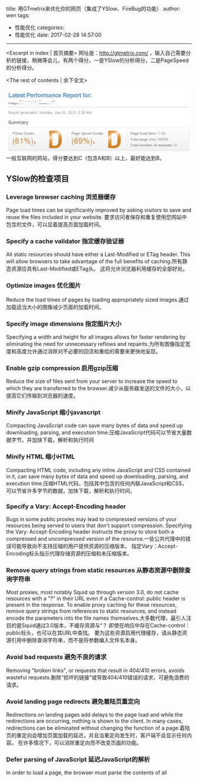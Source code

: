 title: 用GTmetrix来优化你的网页（集成了YSlow、FireBug的功能）
author: wen
tags:
  - 性能优化
categories:
  - 性能优化
date: 2017-02-28 14:57:00
---
<Excerpt in index | 首页摘要>
网址是：http://gtmetrix.com/ ，输入自己需要分析的链接，稍微等会儿，有两个得分，一是YSlow的分析得分，二是PageSpeed的分析得分。
<!-- more -->
<The rest of contents | 余下全文>

![logo](gtmetix/1.jpg)
一般互联网的网站，得分要达到C（包含A和B）以上，最好能达到B。

## YSlow的检查项目
  ### Leverage browser caching  浏览器缓存
  Page load times can be significantly improved by asking visitors to save and reuse the files included in your website. 要求访问者保存和重复使用您网站中包含的文件，可以显着提高页面加载时间。
      
  ### Specify a cache validator 指定缓存验证器   
All static resources should have either a Last-Modified or ETag header. This will allow browsers to take advantage of the full benefits of caching.所有静态资源应具有Last-Modified或ETag头。 这将允许浏览器利用缓存的全部好处。

 ### Optimize images 优化图片
Reduce the load times of pages by loading appropriately sized images.通过加载适当大小的图像减少页面的加载时间。

### Specify image dimensions 指定图片大小
Specifying a width and height for all images allows for faster rendering by eliminating the need for unnecessary reflows and repaints.为所有图像指定宽度和高度允许通过消除对不必要的回流和重绘的需要来更快地呈现。

### Enable gzip compression 启用gzip压缩

Reduce the size of files sent from your server to increase the speed to which they are transferred to the browser.减少从服务器发送的文件的大小，以提高它们传输到浏览器的速度。

### Minify JavaScript 缩小javascript
Compacting JavaScript code can save many bytes of data and speed up downloading, parsing, and execution time.压缩JavaScript代码可以节省大量数据字节，并加快下载，解析和执行时间

### Minify HTML 缩小HTML
Compacting HTML code, including any inline JavaScript and CSS contained in it, can save many bytes of data and speed up downloading, parsing, and execution time.压缩HTML代码，包括其中包含的任何内联JavaScript和CSS，可以节省许多字节的数据，加快下载，解析和执行时间。

### Specify a Vary: Accept-Encoding header

Bugs in some public proxies may lead to compressed versions of your resources being served to users that don't support compression. Specifying the Vary: Accept-Encoding header instructs the proxy to store both a compressed and uncompressed version of the resource.一些公共代理中的错误可能导致向不支持压缩的用户提供资源的压缩版本。 指定Vary：Accept-Encoding标头指示代理存储资源的压缩和未压缩版本。

### Remove query strings from static resources 从静态资源中删除查询字符串

Most proxies, most notably Squid up through version 3.0, do not cache resources with a "?" in their URL even if a Cache-control: public header is present in the response. To enable proxy caching for these resources, remove query strings from references to static resources, and instead encode the parameters into the file names themselves.大多数代理，最引人注目的是Squid通过3.0版本，不缓存资源与“？ 即使在响应中存在Cache-control：public标头，也可以在其URL中查找。 要为这些资源启用代理缓存，请从静态资源引用中删除查询字符串，而不是将参数编入文件名本身。

### Avoid bad requests 避免不良的请求
Removing "broken links", or requests that result in 404/410 errors, avoids wasteful requests.删除“损坏的链接”或导致404/410错误的请求，可避免浪费的请求。

### Avoid landing page redirects 避免着陆页重定向
Redirections on landing pages add delays to the page load and while the redirections are occurring, nothing is shown to the client. In many cases, redirections can be eliminated without changing the function of a page.着陆页的重定向会增加页面加载的延迟，并且当重定向发生时，客户端不会显示任何内容。 在许多情况下，可以消除重定向而不改变页面的功能。

### Defer parsing of JavaScript 延迟JavaScript的解析
In order to load a page, the browser must parse the contents of all <script> tags, which adds additional time to the page load. By minimizing the amount of JavaScript needed to render the page, and deferring parsing of unneeded JavaScript until it needs to be executed, you can reduce the initial load time of your page.为了加载页面，浏览器必须解析所有<script>标签的内容，这会给页面加载增加额外的时间。 通过最小化呈现页面所需的JavaScript量，并推迟对不需要的JavaScript进行解析，直到需要执行它，您可以减少页面的初始加载时间。

### Enable Keep-Alive 启用保持活动
Enabling HTTP Keep-Alive or HTTP persistent connections allow the same TCP connection to send and receive multiple HTTP requests, thus reducing the latency for subsequent requests.启用HTTP Keep-Alive或HTTP持久连接允许同一TCP连接发送和接收多个HTTP请求，从而减少后续请求的延迟。

### Inline small CSS 内联小型外部CSS文件
Inlining small external CSS files can save the overhead of fetching these small files. A good alternative to inline CSS is to combine the external CSS files.内联小型外部CSS文件可以节省获取这些小文件的开销。 内联CSS的一个好的替代方法是组合外部CSS文件。

## PageSpeed的检查项

## Waterfall

## Timings


## vedio

## Histroy